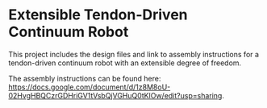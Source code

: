 # Extensible Tendon-Driven Continuum Robot
This project includes the design files and link to assembly instructions for a tendon-driven continuum robot with an extensible degree of freedom.

The assembly instructions can be found here: https://docs.google.com/document/d/1z8M8oU-02HvgHBQCzrGDHriGV1tVsbQjVGHuQ0tKlOw/edit?usp=sharing.
